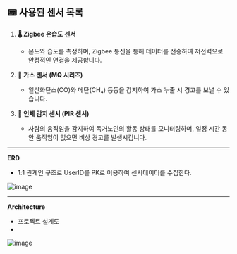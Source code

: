 ## 📟 사용된 센서 목록

1. **🌡️ Zigbee 온습도 센서**
   - 온도와 습도를 측정하며, Zigbee 통신을 통해 데이터를 전송하여 저전력으로 안정적인 연결을 제공합니다.

2. **💨 가스 센서 (MQ 시리즈)**
   - 일산화탄소(CO)와 메탄(CH₄) 등등을 감지하여 가스 누출 시 경고를 보낼 수 있습니다.

3. **👤 인체 감지 센서 (PIR 센서)**
   - 사람의 움직임을 감지하여 독거노인의 활동 상태를 모니터링하며, 일정 시간 동안 움직임이 없으면 비상 경고를 발생시킵니다.

---
**ERD**
- 1:1 관계인 구조로 UserID를 PK로 이용하여 센서데이터를 수집한다.
  
![image](https://github.com/user-attachments/assets/37832aa2-7107-4fc2-a66d-3f5f3b1cdec4)

---
**Architecture**
- 프로젝트 설계도
- 
![image](https://github.com/user-attachments/assets/31a61277-5b48-4e87-b40d-243e28ef2749)
